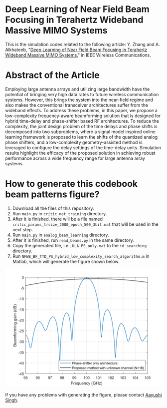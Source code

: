 # Deep Learning of Near Field Beam Focusing in Terahertz Wideband Massive MIMO Systems
This is the simulation codes related to the following article: Y. Zhang and A. Alkhateeb, "[Deep Learning of Near Field Beam Focusing in Terahertz Wideband Massive MIMO Systems](https://ieeexplore.ieee.org/document/10004962)," in IEEE Wireless Communications.
# Abstract of the Article
Employing large antenna arrays and utilizing large bandwidth have the potential of bringing very high data rates to future wireless communication systems. However, this brings the system into the near-field regime and also makes the conventional transceiver architectures suffer from the wideband effects. To address these problems, in this paper, we propose a low-complexity frequency-aware beamforming solution that is designed for hybrid time-delay and phase-shifter based RF architectures. To reduce the complexity, the joint design problem of the time delays and phase shifts is decomposed into two subproblems, where a signal model inspired online learning framework is proposed to learn the shifts of the quantized analog phase shifters, and a low-complexity geometry-assisted method is leveraged to configure the delay settings of the time-delay units. Simulation results highlight the efficacy of the proposed solution in achieving robust performance across a wide frequency range for large antenna array systems.

# How to generate this codebook beam patterns figure?
1. Download all the files of this repository.
2. Run `main.py` in `critic_net_training` directory.
3. After it is finished, there will be a file named `critic_params_trsize_2000_epoch_500_3bit.mat` that will be used in the next step.
4. Run `main.py` in `analog_beam_learning` directory.
5. After it is finished, run `read_beams.py` in the same directory.
6. Copy the generated file, i.e., `ULA_PS_only.mat` to the `td_searching` directory.
7. Run `NFWB_BF_TTD_PS_hybrid_low_complexity_search_algorithm.m` in Matlab, which will generate the figure shown below.

![Figure](https://github.com/YuZhang-GitHub/NFWB_BF/blob/main/N_16.png)

If you have any problems with generating the figure, please contact [Aayushi Singh](https://www.linkedin.com/in/yu-zhang-391275181/).

